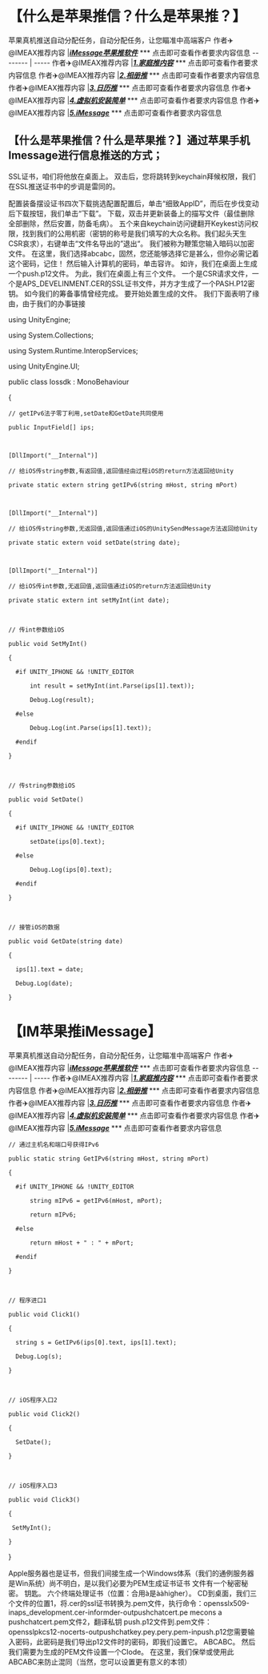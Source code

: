 # 【什么是苹果推信？什么是苹果推？】
苹果真机推送自动分配任务，自动分配任务，让您瞄准中高端客户
作者✈️@IMEAX推荐内容     |[***iMessage苹果推软件***](https://t.me/IMEAX) *** 点击即可查看作者要求内容信息
-------- | -----
作者✈️@IMEAX推荐内容     |[***1.家庭推内容***](https://t.me/IMEAX) *** 点击即可查看作者要求内容信息
作者✈️@IMEAX推荐内容     |[***2.相册推***](https://t.me/IMEAX) *** 点击即可查看作者要求内容信息
作者✈️@IMEAX推荐内容     |[***3.日历推***](https://t.me/IMEAX) *** 点击即可查看作者要求内容信息
作者✈️@IMEAX推荐内容     |[***4.虚拟机安装简单***](https://t.me/IMEAX) *** 点击即可查看作者要求内容信息
作者✈️@IMEAX推荐内容     |[***5.iMessage***](https://t.me/IMEAX) *** 点击即可查看作者要求内容信息

## 【什么是苹果推信？什么是苹果推？】通过苹果手机Imessage进行信息推送的方式；
SSL证书，咱们将他放在桌面上。 双击后，您将跳转到keychain拜候权限，我们在SSL推送证书中的步调是雷同的​​。


配置装备摆设证书四次下载挑选配置配置后，单击“细致AppID”，而后在步伐变动后下载按钮，我们单击“下载”。 下载，双击并更新装备上的描写文件（最佳删除全部删除，然后安置，防备毛病）。 五个来自keychain访问键翻开Keykest访问权限，找到我们的公用机密（密钥的称号是我们填写的大众名称。我们起头天生CSR哀求），右键单击“文件名导出的”退出“。 我们被称为鞭策您输入暗码以加密文件。 在这里，我们选择abcabc，固然，您还能够选择它是甚么，但你必需记着这个密码，记住！ 然后输入计算机的密码，单击容许。 如许，我们在桌面上生成一个push.p12文件。 为此，我们在桌面上有三个文件。 一个是CSR请求文件，一个是APS_DEVELINMENT.CER的SSL证书文件，并方才生成了一个PASH.P12密钥。 如今我们的筹备事情曾经完成。 要开始处置生成的文件。 我们下面表明了缘由，由于我们的办事链接

using UnityEngine;

using System.Collections;

using System.Runtime.InteropServices;

using UnityEngine.UI;

 

public class Iossdk : MonoBehaviour

{

    // getIPv6法子零丁利用,setDate和GetDate共同使用

    public InputField[] ips;

 

    [DllImport("__Internal")]

    // 给iOS传string参数,有返回值,返回值经由过程iOS的return方法返回给Unity

    private static extern string getIPv6(string mHost, string mPort)

 

    [DllImport("__Internal")]

    // 给iOS传string参数,无返回值,返回值通过iOS的UnitySendMessage方法返回给Unity

    private static extern void setDate(string date);

 

    [DllImport("__Internal")]

    // 给iOS传int参数,无返回值,返回值通过iOS的return方法返回给Unity

    private static extern int setMyInt(int date);

 

    // 传int参数给iOS

    public void SetMyInt()

    {

      #if UNITY_IPHONE && !UNITY_EDITOR

          int result = setMyInt(int.Parse(ips[1].text));

          Debug.Log(result);

      #else

          Debug.Log(int.Parse(ips[1].text));

      #endif

    }

 

    // 传string参数给iOS

    public void SetDate()

    {

      #if UNITY_IPHONE && !UNITY_EDITOR

          setDate(ips[0].text);

      #else

          Debug.Log(ips[0].text);

      #endif

    }

 

    // 接管iOS的数据

    public void GetDate(string date)

    {

      ips[1].text = date;

      Debug.Log(date);

    }

 # 【IM苹果推iMessage】
苹果真机推送自动分配任务，自动分配任务，让您瞄准中高端客户
作者✈️@IMEAX推荐内容     |[***iMessage苹果推软件***](https://t.me/IMEAX) *** 点击即可查看作者要求内容信息
-------- | -----
作者✈️@IMEAX推荐内容     |[***1.家庭推内容***](https://t.me/IMEAX) *** 点击即可查看作者要求内容信息
作者✈️@IMEAX推荐内容     |[***2.相册推***](https://t.me/IMEAX) *** 点击即可查看作者要求内容信息
作者✈️@IMEAX推荐内容     |[***3.日历推***](https://t.me/IMEAX) *** 点击即可查看作者要求内容信息
作者✈️@IMEAX推荐内容     |[***4.虚拟机安装简单***](https://t.me/IMEAX) *** 点击即可查看作者要求内容信息
作者✈️@IMEAX推荐内容     |[***5.iMessage***](https://t.me/IMEAX) *** 点击即可查看作者要求内容信息

    // 通过主机名和端口号获得IPv6

    public static string GetIPv6(string mHost, string mPort)

    {

      #if UNITY_IPHONE && !UNITY_EDITOR

          string mIPv6 = getIPv6(mHost, mPort);

          return mIPv6;

      #else

          return mHost + " : " + mPort;

      #endif

    }

 

    // 程序进口1

    public void Click1()

    {

      string s = GetIPv6(ips[0].text, ips[1].text);

      Debug.Log(s);

    }

 

    // iOS程序入口2 

    public void Click2()

    {

      SetDate();

    }

 

    // iOS程序入口3 

    public void Click3()

    {

     SetMyInt();

    }

}

Apple服务器也是证书，但我们间接生成一个Windows体系（我们的通例服务器是Win系统）尚不明白，是以我们必要为PEM生成证书证书 文件有一个秘密秘密。 钥匙。 六个终端处理证书（位置：合用à是ààhigher）。 CD到桌面，我们三个文件的位置1，将.cer的ssl证书转换为.pem文件，执行命令：opensslx509-inaps_development.cer-informder-outpushchatcert.pe mecons a pushchatcert.pem文件2，翻译私钥 push.p12文件到.pem文件：opensslpkcs12-nocerts-outpushchatkey.pey.pery.pem-inpush.p12您需要输入密码，此密码是我们导出p12文件时的密码，即我们设置它。 ABCABC。 然后我们需要为生成的PEM文件设置一个CIode。 在这里，我们保举或使用此ABCABC来防止混同（当然，您可以设置更有意义的本领）